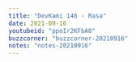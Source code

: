```yaml
---
title: "DevKami 146 - Rasa"
date: 2021-09-16
youtubeid: "ppoIr2KFbA0"
buzzcorner: "buzzcorner-20210916"
notes: "notes-20210916"
---
```

